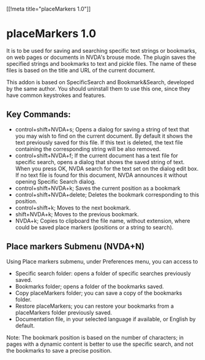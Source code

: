 ﻿[[!meta title="placeMarkers 1.0"]]

# placeMarkers 1.0 #

It is to be used for saving and searching specific text strings or bookmarks, on web pages or documents in NVDA's brouse mode. 
The plugin saves the specified strings and bookmarks to text and pickle files. The name of these files is based on the title and URL of the current document.

This addon is based on SpecificSearch and Bookmark&Search, developed by the same author. You should uninstall them to use this one, since they have common keystrokes and features.

## Key Commands: ##

*	control+shift+NVDA+s; Opens a dialog for saving a string of text that you may wish to find on the current document. By default it shows the text previously saved for this file. If this text is deleted, the text file containing the corresponding string will be also removed.
*	control+shift+NVDA+f; If the current document has a text file for specific search, opens a dialog that shows the saved string of text. When you press OK, NVDA search for the text set on the dialog edit box. If no text file is found for this document, NVDA announces it without opening Specific Search dialog.
*	control+shift+NVDA+k; Saves the current position as a bookmark
*	control+shift+NVDA+delete; Deletes the bookmark corresponding to this position.
*	control+shift+k; Moves to the next bookmark.
*	shift+NVDA+k; Moves to the previous bookmark.
*	NVDA+k; Copies to clipboard the file name, without extension, where could be saved place markers (positions or a string to search).

## Place markers Submenu (NVDA+N) ##

Using Place markers submenu, under Preferences menu, you can access to 

*	Specific search folder: opens a folder of specific searches previously saved.
*	Bookmarks folder; opens a folder of the bookmarks saved.
*	Copy placeMarkers folder; you can save a copy of the bookmarks folder.
*	Restore placeMarkers; you can restore your bookmarks from a placeMarkers folder previously saved.
*	Documentation file, in your selected language if available, or English by default.

Note: The bookmark position is based on the number of characters; in pages with a dynamic content is better to use the specific search, and not the bookmarks to save a precise position.

